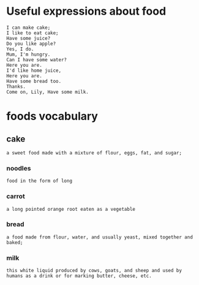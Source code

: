 #  Useful expressions  about food
	I can make cake;
	I like to eat cake;
	Have some juice?
	Do you like apple?
	Yes, I do. 
	Mum, I'm hungry.
	Can I have some water?
	Here you are.
	I'd like home juice,
	Here you are.
	Have some bread too.
	Thanks.
	Come on, Lily, Have some milk.
	
# foods vocabulary

## cake
	a sweet food made with a mixture of flour, eggs, fat, and sugar;
### noodles 
	food in the form of long
###  carrot 
	a long pointed orange root eaten as a vegetable
### bread  
	a food made from flour, water, and usually yeast, mixed together and baked;
### milk
	this white liquid produced by cows, goats, and sheep and used by humans as a drink or for marking butter, cheese, etc. 